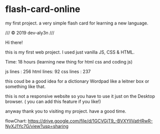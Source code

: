 # flash-card-online
my first project. a very simple flash card for learning a new language.



        
///          © 2019 dev-aly3n         ///      



Hi there!

this is my first web project.
I used just vanilla JS, CSS & HTML.

Time: 18 hours (learning new thing for html css and coding js)

js lines  : 256
html lines: 92
css lines : 237

this coud be a good idea for a dictionary Wordpad like a leitner box or something like that.

this is not a responsive website so you have to use it just on the Desktop browser. ( you can add this feature if you like!)

anyway thank you to visiting my project. have a good time.


flowChart: https://drive.google.com/file/d/1GCVGjT9_-BVXYIIVatHRwR-NyXJ1Yc7G/view?usp=sharing
